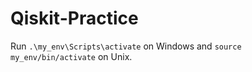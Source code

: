 # Qiskit-Practice

Run `.\my_env\Scripts\activate` on Windows and `source my_env/bin/activate` on Unix.
